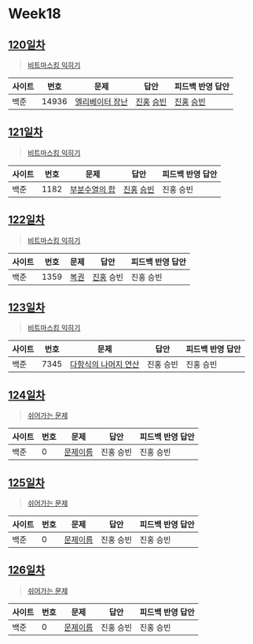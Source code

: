 # Week18

## [120일차](Day120)

> [비트마스킹 익히기](https://www.acmicpc.net/group/workbook/view/9797/32996)

| 사이트 | 번호 | 문제                 | 답안                | 피드백 반영 답안    |
| ------ | ---- | -------------------- | ------------------- | ------------------- |
| 백준   | 14936 | [엘리베이터 장난](https://www.acmicpc.net/problem/14936) | [진홍](Day120/bj14936_kjh.java) [승빈](Day120/bj14936_wsb.java) | [진홍](Day120/bj14936_kjh.java) [승빈](Day120/bj14936_wsb_fb.java) |

## [121일차](Day121)

> [비트마스킹 익히기](https://www.acmicpc.net/group/workbook/view/9797/33021)

| 사이트 | 번호 | 문제                 | 답안                | 피드백 반영 답안    |
| ------ | ---- | -------------------- | ------------------- | ------------------- |
| 백준   | 1182    | [부분수열의 합](https://www.acmicpc.net/problem/1182) | [진홍](Day121/bj1182_kjh.java) [승빈](Day121/bj1182_wsb.java) | 진홍 승빈 |

## [122일차](Day122)

> [비트마스킹 익히기](https://www.acmicpc.net/group/workbook/view/9797/33061)

| 사이트 | 번호 | 문제                 | 답안                | 피드백 반영 답안    |
| ------ | ---- | -------------------- | ------------------- | ------------------- |
| 백준   | 1359 | [복권](https://www.acmicpc.net/problem/1359) | [진홍](Day122/bj1359_kjh.java) 승빈 | 진홍 승빈 |

## [123일차](Day123)

> [비트마스킹 익히기](https://www.acmicpc.net/group/workbook/view/9797/33062)

| 사이트 | 번호 | 문제                 | 답안                | 피드백 반영 답안    |
| ------ | ---- | -------------------- | ------------------- | ------------------- |
| 백준   | 7345    | [다항식의 나머지 연산](https://www.acmicpc.net/problem/7345) | 진홍 승빈 | 진홍 승빈 |

## [124일차](Day124)

> [쉬어가는 문제](문제집링크)

| 사이트 | 번호 | 문제                 | 답안                | 피드백 반영 답안    |
| ------ | ---- | -------------------- | ------------------- | ------------------- |
| 백준   | 0    | [문제이름](문제링크) | 진홍 승빈 | 진홍 승빈 |

## [125일차](Day125)

> [쉬어가는 문제](문제집링크)

| 사이트 | 번호 | 문제                 | 답안                | 피드백 반영 답안    |
| ------ | ---- | -------------------- | ------------------- | ------------------- |
| 백준   | 0    | [문제이름](문제링크) | 진홍 승빈 | 진홍 승빈 |


## [126일차](Day126)

> [쉬어가는 문제](문제집링크)

| 사이트 | 번호 | 문제                 | 답안                | 피드백 반영 답안    |
| ------ | ---- | -------------------- | ------------------- | ------------------- |
| 백준   | 0    | [문제이름](문제링크) | 진홍 승빈 | 진홍 승빈 |
